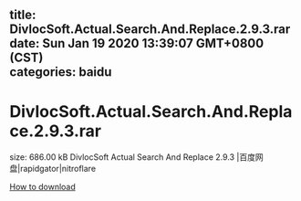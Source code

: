 
title: DivlocSoft.Actual.Search.And.Replace.2.9.3.rar
date: Sun Jan 19 2020 13:39:07 GMT+0800 (CST)    
categories: baidu
---

# DivlocSoft.Actual.Search.And.Replace.2.9.3.rar
size: 686.00 kB
 DivlocSoft Actual Search And Replace 2.9.3 |百度网盘|rapidgator|nitroflare
 

[How to download](https://bpcam.bemobtrk.com/go/2ceec3aa-1ca2-46d6-b9ff-aaa5c184517c?jno=3104)